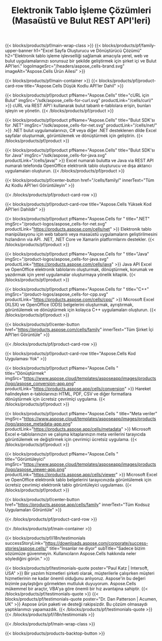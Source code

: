 ﻿---
title:  Elektronik Tablo İşleme Çözümleri (Masaüstü ve Bulut REST API'leri)
description:  Elektronik tablo işleme işlevselliği sağlamak amacıyla yerel, web ve bulut uygulamalarınızı sorunsuz bir şekilde geliştirmek için şirket içi ve Bulut API'leri
weight: 30
url: /tr/
---
{{< blocks/products/pf/main-wrap-class >}}
{{< blocks/products/pf/family-upper-banner h1="Excel Sayfa Oluşturucu ve Dönüştürücü Çözümü" h2="Elektronik tablo işleme işlevselliği sağlamak amacıyla yerel, web ve bulut uygulamalarınızı sorunsuz bir şekilde geliştirmek için şirket içi ve Bulut API\'leri." logoImageSrc="/headers/aspose_cells-brand.svg" imageAlt="Aspose.Cells Ürün Ailesi" >}}

{{< blocks/products/pf/main-container >}}
{{< blocks/products/pf/product-card-row title="Aspose.Cells Düşük Kodlu API\'ler Dahil" >}}

{{< blocks/products/pf/product pfName="Aspose.Cells" title="cURL için Bulut" imgSrc="/sdk/aspose_cells-for-curl.svg" productLink="/cells/curl/" >}}
cURL via REST API'i kullanarak bulut tabanlı e-tablolara erişin, bunları işleyin ve yönetin.
{{< /blocks/products/pf/product >}}

{{< blocks/products/pf/product pfName="Aspose.Cells" title="Bulut SDK\'sı for .NET" imgSrc="/sdk/aspose_cells-for-net.svg" productLink="/cells/net/" >}}
.NET bulut uygulamalarınızı, C# veya diğer .NET desteklenen dilde Excel sayfalar oluşturmak, görüntülemek ve dönüştürmek için geliştirin.
{{< /blocks/products/pf/product >}}

{{< blocks/products/pf/product pfName="Aspose.Cells" title="Bulut SDK\'sı for Java" imgSrc="/sdk/aspose_cells-for-java.svg" productLink="/cells/java/" >}}
Excel numaralı bulutta ve Java via REST API numaralı telefonda OpenOffice elektronik tablo oluşturucu ve dışa aktarıcı uygulamaları oluşturun.
{{< /blocks/products/pf/product >}}

{{< blocks/products/pf/center-button href="/cells/family/" innerText="Tüm Az Kodlu API\'leri Görüntüleyin" >}}

{{< /blocks/products/pf/product-card-row >}}

{{< blocks/products/pf/product-card-row title="Aspose.Cells Yüksek Kod API\'leri Dahildir" >}}

{{< blocks/products/pf/product pfName="Aspose.Cells for " title=".NET" imgSrc="/product-logos/aspose_cells-for-net.svg" productLink="https://products.aspose.com/cells/net" >}}
Elektronik tablo manipülasyonu için web tabanlı veya masaüstü uygulamaların geliştirilmesini hızlandırın via API. .NET, .NET Core ve Xamarin platformlarını destekler.
{{< /blocks/products/pf/product >}}

{{< blocks/products/pf/product pfName="Aspose.Cells for " title="Java" imgSrc="/product-logos/aspose_cells-for-java.svg" productLink="https://products.aspose.com/cells/java" >}}
Java API Excel ve OpenOffice elektronik tablolarını oluşturmak, dönüştürmek, korumak ve yazdırmak için yerel uygulamalar oluşturmaya yönelik kitaplık.
{{< /blocks/products/pf/product >}}

{{< blocks/products/pf/product pfName="Aspose.Cells for " title="C++" imgSrc="/product-logos/aspose_cells-for-cpp.svg" productLink="https://products.aspose.com/cells/cpp/" >}}
Microsoft Excel (XLSX) ve OpenOffice (ODS) belgelerini oluşturmak, ayrıştırmak, görüntülemek ve dönüştürmek için kolayca C++ uygulamaları oluşturun.
{{< /blocks/products/pf/product >}}

{{< blocks/products/pf/center-button href="https://products.aspose.com/cells/family" innerText="Tüm Şirket İçi API\'leri Görüntüle" >}}

{{< /blocks/products/pf/product-card-row >}}

{{< blocks/products/pf/product-card-row title="Aspose.Cells Kod Uygulaması Yok" >}}

{{< blocks/products/pf/product pfName="Aspose.Cells " title="Dönüştürmek" imgSrc="https://www.aspose.cloud/templates/asposeapp/images/products/logo/aspose_conversion-app.png" productLink="https://products.aspose.app/cells/conversion" >}}
Hareket halindeyken e-tablolarınızı HTML, PDF, CSV ve diğer formatlara dönüştürmek için ücretsiz çevrimiçi uygulama.
{{< /blocks/products/pf/product >}}

{{< blocks/products/pf/product pfName="Aspose.Cells " title="Meta veriler" imgSrc="https://www.aspose.cloud/templates/asposeapp/images/products/logo/aspose_metadata-app.png" productLink="https://products.aspose.app/cells/metadata" >}}
Microsoft Excel e-tablolarınızın ve çalışma kitaplarınızın meta verilerini tarayıcıda görüntülemek ve değiştirmek için çevrimiçi ücretsiz uygulama.
{{< /blocks/products/pf/product >}}

{{< blocks/products/pf/product pfName="Aspose.Cells " title="Görüntüleyici" imgSrc="https://www.aspose.cloud/templates/asposeapp/images/products/logo/aspose_viewer-app.png" productLink="https://products.aspose.app/cells/viewer" >}}
Microsoft Excel ve OpenOffice elektronik tablo belgelerini tarayıcınızda görüntülemek için ücretsiz çevrimiçi elektronik tablo görüntüleyici uygulaması.
{{< /blocks/products/pf/product >}}

{{< blocks/products/pf/center-button href="https://products.aspose.app/cells/family" innerText="Tüm Kodsuz Uygulamaları Görüntüle" >}}

{{< /blocks/products/pf/product-card-row >}}

{{< /blocks/products/pf/main-container >}}

{{< blocks/products/pf/i18n/testimonials successStoryLink="https://downloads.aspose.com/corporate/success-stories/aspose.cells/" title="İnsanlar ne diyor" subTitle="Sadece bizim sözümüze güvenmeyin. Kullanıcıların Aspose.Cells hakkında neler söylediğini görün." >}}

{{< blocks/products/pf/testimonials-quote poster="Paul Katz | Intersoft, USA" >}}
Bir yazılım hizmetleri şirketi olarak, müşterilerle çalışırken müşteri hizmetlerinin ne kadar önemli olduğunu anlıyoruz. Aspose'in bu değeri bizimle paylaştığını görmekten mutluluk duyuyorum. Aspose.Cells mükemmel bir araçtır, VBA'ya göre önemli bir hız avantajına sahiptir.
{{< /blocks/products/pf/testimonials-quote >}}
{{< blocks/products/pf/testimonials-quote poster="Dr. Dan Patterson | Acumen, UK" >}}
Aspose ürün paketi ve desteği rakipsizdir. Bu çözüm olmasaydı yaptıklarımızı yapamazdık.
{{< /blocks/products/pf/testimonials-quote >}}
{{< /blocks/products/pf/i18n/testimonials >}}

{{< /blocks/products/pf/main-wrap-class >}}

{{< blocks/products/products-backtop-button >}}
